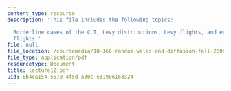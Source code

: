 ```yaml
---
content_type: resource
description: 'This file includes the following topics:

  Borderline cases of the CLT, Levy distributions, Levy flights, and examples of Levy
  flights.'
file: null
file_location: /coursemedia/18-366-random-walks-and-diffusion-fall-2006/6b4ca15455704f5da30ce31906163324_lecture12.pdf
file_type: application/pdf
resourcetype: Document
title: lecture12.pdf
uid: 6b4ca154-5570-4f5d-a30c-e31906163324
---
```

